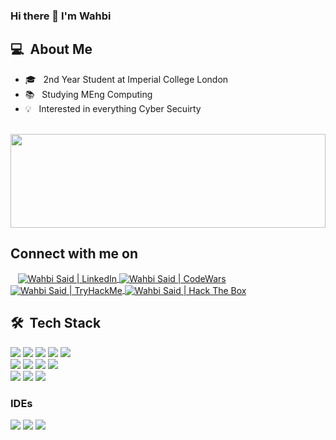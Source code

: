 ### Hi there 👋 I'm Wahbi
<table style="width:100%">
      <h2> 💻 &nbsp;About Me </h2>
       <ul>
        <li>🎓 &nbsp; 2nd Year Student at Imperial College London</li>
        <li>📚 &nbsp; Studying MEng Computing</li>
        <li>💡 &nbsp; Interested in everything Cyber Secuirty</li>
       </ul>
       <p align="center">
         <br>
        <img height="150em" width="100%"src="https://github-readme-stats-eight-theta.vercel.app/api?username=wahbzx&show_icons=true&theme=algolia&include_all_commits=true&count_private=true"/>
        </p>
      <h2><b>Connect with me on</b></h2>
      </a> &nbsp;&nbsp;
      <a href="https://www.linkedin.com/wahbisaid/" >
      <img align="center" alt="Wahbi Said | LinkedIn" src="https://img.shields.io/badge/LinkedIn-0077B5?style=for-the-badge&logo=linkedin&logoColor=white" />
      </a>
      <a href="https://www.codewars.com/users/wahbi" >
      <img align="center" alt="Wahbi Said | CodeWars" src="https://img.shields.io/badge/Codewars-B1361E?style=for-the-badge&logo=Codewars&logoColor=white" />
      </a>
      <a href="https://tryhackme.com/p/wahbi.a.said1" >
      <img align="center" alt="Wahbi Said | TryHackMe" src="https://img.shields.io/badge/TryHackMe-212C42.svg?style=for-the-badge&logo=TryHackMe&logoColor=white" />
      </a>
       <a href="https://app.hackthebox.com/profile/1280566" >
      <img align="center" alt="Wahbi Said | Hack The Box" src="https://img.shields.io/badge/Hack%20The%20Box-9FEF00.svg?style=for-the-badge&logo=Hack-The-Box&logoColor=black" />
      </a>
      <br>
     <div>
     <h2> 🛠 &nbsp;Tech Stack</h2>
     <img src="https://img.shields.io/badge/-C-05122A?style=flat&logo=C"/>
     <img src="https://img.shields.io/badge/-C++-05122A?style=flat&logo=C%2B%2B"/>
     <img src="https://img.shields.io/badge/-Java-05122A?style=flat&logo=java"/>
     <img src="https://img.shields.io/badge/-Python-05122A?style=flat&logo=python"/>
     <img src="https://img.shields.io/badge/-Haskell-05122A?style=flat&logo=haskell"/>
     <br>
     <img src="https://img.shields.io/badge/-HTML-05122A?style=flat&logo=HTML5"/>
     <img src="https://img.shields.io/badge/-CSS-05122A?style=flat&logo=CSS3"/>
     <img src="https://img.shields.io/badge/-JavaScript-05122A?style=flat&logo=javascript"/>
     <img src="https://img.shields.io/badge/-React-05122A?style=flat&logo=react"/>
     <br>
     <img src="https://img.shields.io/badge/-Git-05122A?style=flat&logo=git"/>
     <img src="https://img.shields.io/badge/-Github-05122A?style=flat&logo=github"/>
     <img src="https://img.shields.io/badge/-Gitlab-05122A?style=flat&logo=gitlab"/>
     <br>
     <h3>IDEs</h3>
     <img src="https://img.shields.io/badge/-IntelliJ-05122A?style=flat&logo=intellijidea"/>
     <img src="https://img.shields.io/badge/-Vim-05122A?style=flat&logo=vim"/>
     <img src="https://img.shields.io/badge/-Visual%20Studio%20Code-05122A?style=flat&logo=visual-studio-code&logoColor=007ACC"/>
  </div>
</table>

